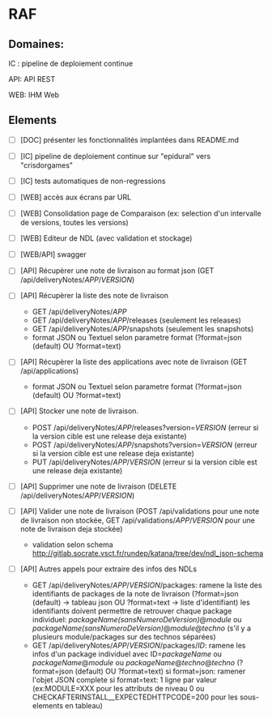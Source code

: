 # RAF

## Domaines:

IC : pipeline de deploiement continue

API: API REST

WEB: IHM Web

## Elements

- [ ] [DOC] présenter les fonctionnalités implantées dans README.md

- [ ] [IC] pipeline de deploiement continue sur "epidural" vers "crisdorgames"

- [ ] [IC] tests automatiques de non-regressions

- [ ] [WEB] accès aux écrans par URL 

- [ ] [WEB] Consolidation page de Comparaison (ex: selection d'un intervalle de versions, toutes les versions)

- [ ] [WEB] Editeur de NDL (avec validation et stockage)

- [ ] [WEB/API] swagger

- [ ] [API] Récupèrer une note de livraison au format json (GET /api/deliveryNotes/*APP*/*VERSION*)

- [ ] [API] Récupèrer la liste des note de livraison
    -  GET /api/deliveryNotes/*APP*
    -  GET /api/deliveryNotes/*APP*/releases (seulement les releases)
    -  GET /api/deliveryNotes/*APP*/snapshots (seulement les snapshots)
    -  format JSON ou Textuel selon parametre format (?format=json (default) OU ?format=text)

- [ ] [API] Récupèrer la liste des applications avec note de livraison (GET /api/applications)
    -  format JSON ou Textuel selon parametre format (?format=json (default) OU ?format=text)

- [ ] [API] Stocker une note de livraison.
    -  POST /api/deliveryNotes/*APP*/releases?version=*VERSION* (erreur si la version cible est une release deja existante)
    -  POST /api/deliveryNotes/*APP*/snapshots?version=*VERSION* (erreur si la version cible est une release deja existante)
    -  PUT /api/deliveryNotes/*APP*/*VERSION* (erreur si la version cible est une release deja existante)

- [ ] [API] Supprimer une note de livraison (DELETE /api/deliveryNotes/*APP*/*VERSION*)

- [ ] [API] Valider une note de livraison (POST /api/validations pour une note de livraison non stockée,  GET /api/validations/*APP*/*VERSION* pour une note de livraison deja stockée)
    -  validation selon schema http://gitlab.socrate.vsct.fr/rundep/katana/tree/dev/ndl_json-schema

- [ ] [API] Autres appels pour extraire des infos des NDLs
    - GET /api/deliveryNotes/*APP*/*VERSION*/packages: ramene la liste des identifiants de packages de la note de livraison
      (?format=json (default) -> tableau json OU ?format=text -> liste d'identifiant)
      les identifiants doivent permettre de retrouver chaque package individuel: *packageName(sansNumeroDeVersion)*@*module* ou *packageName(sansNumeroDeVersion)*@*module*@*techno* (s'il y a plusieurs module/packages sur des technos séparées)
    - GET /api/deliveryNotes/*APP*/*VERSION*/packages/*ID*: ramene les infos d'un package individuel
      avec ID=*packageName* ou *packageName*@*module* ou *packageName*@*techno*@*techno*
      (?format=json (default) OU ?format=text)
      si format=json: ramener l'objet JSON complete
      si format=text: 1 ligne par valeur (ex:MODULE=XXX pour les attributs de niveau 0 ou CHECKAFTERINSTALL_<index>_EXPECTEDHTTPCODE=200 pour les sous-elements en tableau)

